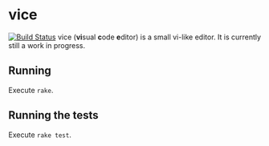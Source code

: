 # vice
[![Build Status](https://travis-ci.org/knarka/vice.svg?branch=master)](https://travis-ci.org/knarka/vice)
vice (**vi**sual **c**ode **e**ditor) is a small vi-like editor. It is currently still a work in progress.

## Running
Execute `rake`.

## Running the tests
Execute `rake test`.
